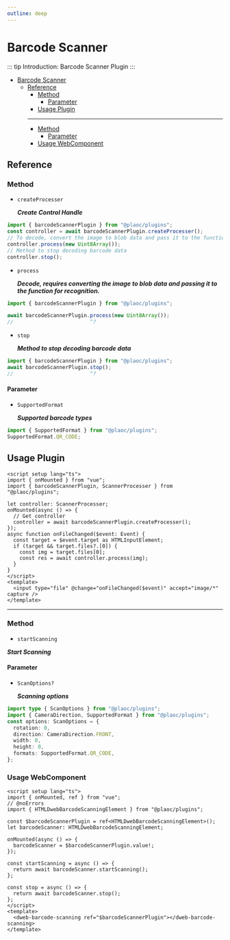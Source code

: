 ```yaml
---
outline: deep
---
```


# Barcode Scanner

<Badges name="@plaoc/plugins" />
<Platform supports="iOS,Android" />

::: tip Introduction:
Barcode Scanner Plugin
:::

- [Barcode Scanner](#barcode-scanner)
  - [Reference](#reference)
    - [Method](#method)
      - [Parameter](#parameter)
    - [Usage Plugin](#usage-plugin)
    ***
    - [Method](#method-1)
      - [Parameter](#parameter-1)
    - [Usage WebComponent](#usage-webcomponent)

## Reference

### Method

- `createProcesser`

  **_Create Control Handle_**

```typescript twoslash
import { barcodeScannerPlugin } from "@plaoc/plugins";
const controller = await barcodeScannerPlugin.createProcesser();
// To decode, convert the image to blob data and pass it to the function for recognition. Supports Uint8Array, Blob
controller.process(new Uint8Array());
// Method to stop decoding barcode data
controller.stop();
```

- `process`

  **_Decode, requires converting the image to blob data and passing it to the function for recognition._**

```ts twoslash
import { barcodeScannerPlugin } from "@plaoc/plugins";

await barcodeScannerPlugin.process(new Uint8Array());
//                         ^?
```

- `stop`

  **_Method to stop decoding barcode data_**

```ts twoslash
import { barcodeScannerPlugin } from "@plaoc/plugins";
await barcodeScannerPlugin.stop();
//                         ^?
```

#### Parameter

- `SupportedFormat`

  **_Supported barcode types_**

```ts twoslash
import { SupportedFormat } from "@plaoc/plugins";
SupportedFormat.QR_CODE;
```

## Usage Plugin

```vue twoslash
<script setup lang="ts">
import { onMounted } from "vue";
import { barcodeScannerPlugin, ScannerProcesser } from "@plaoc/plugins";

let controller: ScannerProcesser;
onMounted(async () => {
  // Get controller
  controller = await barcodeScannerPlugin.createProcesser();
});
async function onFileChanged($event: Event) {
  const target = $event.target as HTMLInputElement;
  if (target && target.files?.[0]) {
    const img = target.files[0];
    const res = await controller.process(img);
  }
}
</script>
<template>
  <input type="file" @change="onFileChanged($event)" accept="image/*" capture />
</template>
```

---

### Method

- `startScanning`

**_Start Scanning_**

#### Parameter

- `ScanOptions?`

  **_Scanning options_**

```ts twoslash
import type { ScanOptions } from "@plaoc/plugins";
import { CameraDirection, SupportedFormat } from "@plaoc/plugins";
const options: ScanOptions = {
  rotation: 0,
  direction: CameraDirection.FRONT,
  width: 0,
  height: 0,
  formats: SupportedFormat.QR_CODE,
};
```

### Usage WebComponent

```vue twoslash
<script setup lang="ts">
import { onMounted, ref } from "vue";
// @noErrors
import { HTMLDwebBarcodeScanningElement } from "@plaoc/plugins";

const $barcodeScannerPlugin = ref<HTMLDwebBarcodeScanningElement>();
let barcodeScanner: HTMLDwebBarcodeScanningElement;

onMounted(async () => {
  barcodeScanner = $barcodeScannerPlugin.value!;
});

const startScanning = async () => {
  return await barcodeScanner.startScanning();
};

const stop = async () => {
  return await barcodeScanner.stop();
};
</script>
<template>
  <dweb-barcode-scanning ref="$barcodeScannerPlugin"></dweb-barcode-scanning>
</template>
```
